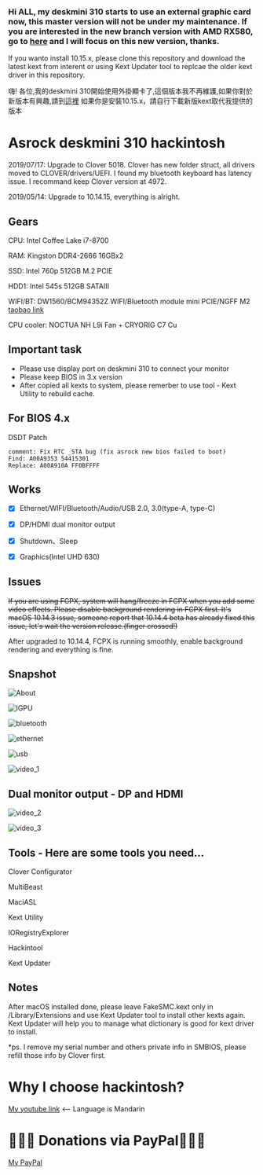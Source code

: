 ### Hi ALL, my deskmini 310 starts to use an external graphic card now, this master version will not be under my maintenance. If you are interested in the new branch version with AMD RX580, go to [here](https://github.com/liminghuang/asrock_deskmini310_hackintosh/tree/iMac_with_RX580) and I will focus on this new version, thanks.
If you wanto install 10.15.x, please clone this repository and download the latest kext from interent or using Kext Updater tool to replcae the older kext driver in this repository.

嗨! 各位,我的deskmini 310開始使用外掛顯卡了,這個版本我不再維護,如果你對於新版本有興趣,請到[這裡](https://github.com/liminghuang/asrock_deskmini310_hackintosh/tree/iMac_with_RX580)
如果你是安裝10.15.x，請自行下載新版kext取代我提供的版本

# Asrock deskmini 310 hackintosh
2019/07/17: Upgrade to Clover 5018. Clover has new folder struct, all drivers moved to CLOVER/drivers/UEFI. I found my bluetooth keyboard has latency issue. I recommand keep Clover version at 4972.

2019/05/14: Upgrade to 10.14.15, everything is alright.

## Gears
CPU: Intel Coffee Lake i7-8700

RAM: Kingston DDR4-2666 16GBx2

SSD: Intel 760p 512GB M.2 PCIE

HDD1: Intel 545s 512GB SATAIII

WIFI/BT: DW1560/BCM94352Z WIFI/Bluetooth module mini PCIE/NGFF M2 [taobao link](https://item.taobao.com/item.htm?spm=a1z09.2.0.0.74d62e8d2XfNbV&id=524391843184&_u=lbsepu1ca39)

CPU cooler: NOCTUA NH L9i Fan + CRYORIG C7 Cu

## Important task
- Please use display port on deskmini 310 to connect your monitor
- Please keep BIOS in 3.x version
- After copied all kexts to system, please remerber to use tool - Kext Utility to rebuild cache.

## For BIOS 4.x
DSDT Patch

```code
comment: Fix RTC _STA bug (fix asrock new bios failed to boot)
Find: A00A9353 54415301
Replace: A00A910A FF0BFFFF
```

## Works
- [x] Ethernet/WIFI/Bluetooth/Audio/USB 2.0, 3.0(type-A, type-C)

- [x] DP/HDMI dual monitor output

- [x] Shutdown、Sleep

- [x] Graphics(Intel UHD 630)

## Issues
~~If you are using FCPX, system will hang/freeze in FCPX when you add some video effects. 
Please disable background rendering in FCPX first.
It's macOS 10.14.3 issue, someone report that 10.14.4 beta has already fixed this issue, let's wait the version release.(finger crossed!)~~

After upgraded to 10.14.4, FCPX is running smoothly, enable background rendering and everything is fine.

## Snapshot
![About](https://github.com/liminghuang/asrock_deskmini310_hackintosh/raw/master/snapshot/about.png)

![IGPU](https://github.com/liminghuang/asrock_deskmini310_hackintosh/raw/master/snapshot/IGPU.png)

![bluetooth](https://github.com/liminghuang/asrock_deskmini310_hackintosh/raw/master/snapshot/bluetooth.png)

![ethernet](https://github.com/liminghuang/asrock_deskmini310_hackintosh/raw/master/snapshot/ethernet.png)

![usb](https://github.com/liminghuang/asrock_deskmini310_hackintosh/raw/master/snapshot/usb.png)

![video_1](https://github.com/liminghuang/asrock_deskmini310_hackintosh/raw/master/snapshot/video_1.png)

## Dual monitor output - DP and HDMI
![video_2](https://github.com/liminghuang/asrock_deskmini310_hackintosh/raw/master/snapshot/dual_monitor1.png)

![video_3](https://github.com/liminghuang/asrock_deskmini310_hackintosh/raw/master/snapshot/dual_monitor2.png)


## Tools - Here are some tools you need...

Clover Configurator

MultiBeast

MaciASL

Kext Utility

IORegistryExplorer

Hackintool

Kext Updater

## Notes
After macOS installed done, please leave FakeSMC.kext only in /Library/Extensions and use Kext Updater tool to install other kexts again. Kext Updater will help you to manage what dictionary is good for kext driver to install.

*ps. I remove my serial number and others private info in SMBIOS, please refill those info by Clover first.

# Why I choose hackintosh? 
[My youtube link](https://youtu.be/d5WUizoIxy0) <-- Language is Mandarin

# 🍺🍺🍺 Donations via PayPal🍺🍺🍺
[My PayPal](https://PayPal.Me/huangliming)
